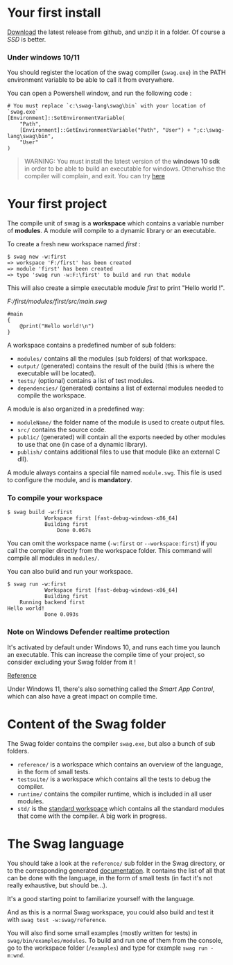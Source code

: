 # Your first install
[Download](https://github.com/swag-lang/swag/releases) the latest release from github, and unzip it in a folder. Of course a *SSD* is better.

### Under windows 10/11
You should register the location of the swag compiler (`swag.exe`) in the PATH environment variable to be able to call it from everywhere.

You can open a Powershell window, and run the following code :

    # You must replace `c:\swag-lang\swag\bin` with your location of `swag.exe`
    [Environment]::SetEnvironmentVariable(
        "Path",
        [Environment]::GetEnvironmentVariable("Path", "User") + ";c:\swag-lang\swag\bin",
        "User"
    )

> WARNING:
> You must install the latest version of the **windows 10 sdk** in order to be able to build an executable for windows. 
> Otherwhise the compiler will complain, and exit.
> You can try [here](https://developer.microsoft.com/en-us/windows/downloads/windows-sdk/)

# Your first project

The compile unit of swag is a **workspace** which contains a variable number of **modules**.
A module will compile to a dynamic library or an executable.

To create a fresh new workspace named *first* :

    $ swag new -w:first
    => workspace 'F:/first' has been created
    => module 'first' has been created
    => type 'swag run -w:F:\first' to build and run that module

This will also create a simple executable module *first* to print "Hello world !".

*F:/first/modules/first/src/main.swg*

```swag
#main
{
    @print("Hello world!\n")
}
```

A workspace contains a predefined number of sub folders:

* `modules/` contains all the modules (sub folders) of that workspace.
* `output/` (generated) contains the result of the build (this is where the executable will be located).
* `tests/` (optional) contains a list of test modules.
* `dependencies/` (generated) contains a list of external modules needed to compile the workspace.

A module is also organized in a predefined way:

* `moduleName/` the folder name of the module is used to create output files.
* `src/` contains the source code.
* `public/` (generated) will contain all the exports needed by other modules to use that one (in case of a dynamic library).
* `publish/` contains additional files to use that module (like an external C dll).

A module always contains a special file named `module.swg`. This file is used to configure the module, and is **mandatory**.

### To compile your workspace

    $ swag build -w:first
                Workspace first [fast-debug-windows-x86_64]
                Building first
                    Done 0.067s

You can omit the workspace name (`-w:first` or `--workspace:first`) if you call the compiler directly from the workspace folder.
This command will compile all modules in `modules/`.

You can also build and run your workspace.

    $ swag run -w:first
                Workspace first [fast-debug-windows-x86_64]
                Building first
        Running backend first
    Hello world!
                Done 0.093s

### Note on Windows Defender realtime protection
It's activated by default under Windows 10, and runs each time you launch an executable.
This can increase the compile time of your project, so consider excluding your Swag folder from it !

[Reference](https://support.microsoft.com/en-us/windows/add-an-exclusion-to-windows-security-811816c0-4dfd-af4a-47e4-c301afe13b26#:~:text=Go%20to%20Start%20%3E%20Settings%20%3E%20Update,%2C%20file%20types%2C%20or%20process)

Under Windows 11, there's also something called the *Smart App Control*, which can also have a great impact on compile time.

# Content of the Swag folder
The Swag folder contains the compiler `swag.exe`, but also a bunch of sub folders.

* `reference/` is a workspace which contains an overview of the language, in the form of small tests.
* `testsuite/` is a workspace which contains all the tests to debug the compiler.
* `runtime/` contains the compiler runtime, which is included in all user modules.
* `std/` is the [standard workspace](std.php) which contains all the standard modules that come with the compiler. A big work in progress.

# The Swag language
You should take a look at the `reference/` sub folder in the Swag directory, or to the corresponding generated [documentation](language.php).
It contains the list of all that can be done with the language, in the form of small tests (in fact it's not really exhaustive, but should be...).

It's a good starting point to familiarize yourself with the language.

And as this is a normal Swag workspace, you could also build and test it with `swag test -w:swag/reference`.

You will also find some small examples (mostly written for tests) in `swag/bin/examples/modules`.
To build and run one of them from the console, go to the workspace folder (`/examples`) and type for example `swag run -m:wnd`.
